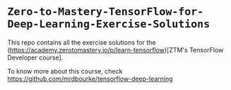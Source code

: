 # ```Zero-to-Mastery-TensorFlow-for-Deep-Learning-Exercise-Solutions```
This repo contains all the exercise solutions for the (https://academy.zerotomastery.io/p/learn-tensorflow)[ZTM's TensorFlow Developer course]. 

To know more about this course, check https://github.com/mrdbourke/tensorflow-deep-learning
